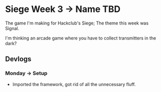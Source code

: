 # Siege Week 3 -> Name TBD
The game I'm making for Hackclub's Siege; The theme this week was Signal.

I'm thinking an arcade game where you have to collect transmitters in the dark?

## Devlogs
### Monday -> Setup
- Imported the framework, got rid of all the unnecessary fluff.